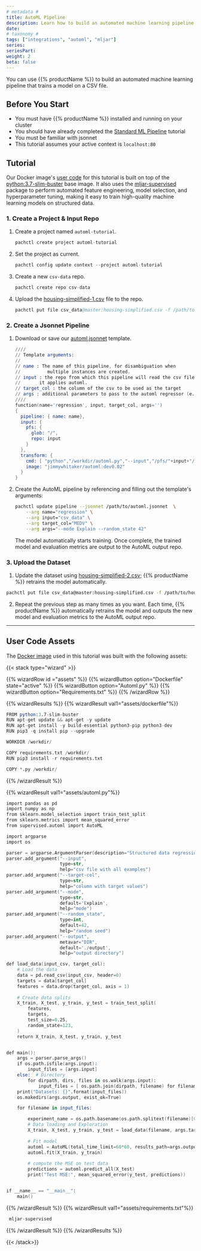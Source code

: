 ```yaml
---
# metadata # 
title: AutoML Pipeline
description: Learn how to build an automated machine learning pipeline.
date: 
# taxonomy #
tags: ["integrations", "automl", "mljar"]
series:
seriesPart:
weight: 2
beta: false 
---
```


You can use {{% productName %}} to build an automated machine learning pipeline that trains a model on a CSV file.  


## Before You Start
- You must have {{% productName %}} installed and running on your cluster
- You should have already completed the [Standard ML Pipeline](/{{%release%}}/build-dags/tutorials/basic-ml) tutorial
- You must be familiar with jsonnet
- This tutorial assumes your active context is `localhost:80`

## Tutorial
Our Docker image's [user code](/{{%release%}}/learn/glossary/user-code) for this tutorial is built on top of the [python:3.7-slim-buster](https://hub.docker.com/_/python) base image. It also uses the [mljar-supervised](https://github.com/mljar/mljar-supervised) package to perform automated feature engineering, model selection, and hyperparameter tuning, making it easy to train high-quality machine learning models on structured data.

### 1. Create a Project & Input Repo

1. Create a project named `automl-tutorial`. 
   ```s
   pachctl create project automl-tutorial
   ```
2. Set the project as current. 
   ```s
   pachctl config update context --project automl-tutorial
   ```
3. Create a new `csv-data` repo.
   ```s
   pachctl create repo csv-data
   ```
4. Upload the [housing-simplified-1.csv](housing-simplified-1.csv) file to the repo.
   ```s
   pachctl put file csv_data@master:housing-simplified.csv -f /path/to/housing-simplified-1.csv
   ```

### 2. Create a Jsonnet Pipeline

1. Download or save our [automl.jsonnet](automl.jsonnet) template. 
   ```s
   ////
   // Template arguments:
   //
   // name : The name of this pipeline, for disambiguation when 
   //          multiple instances are created.
   // input : the repo from which this pipeline will read the csv file to which
   //       it applies automl.
   // target_col : the column of the csv to be used as the target
   // args : additional parameters to pass to the automl regressor (e.g. "--random_state 42")
   ////
   function(name='regression', input, target_col, args='')
   {
     pipeline: { name: name},
     input: {
       pfs: {
         glob: "/",
         repo: input
       }
     },
     transform: {
       cmd: [ "python","/workdir/automl.py","--input","/pfs/"+input+"/", "--target-col", target_col, "--output","/pfs/out/"]+ std.split(args, ' '),
       image: "jimmywhitaker/automl:dev0.02"
     }
   }
   ```
2. Create the AutoML pipeline by referencing and filling out the template's arguments:

   ```bash
   pachctl update pipeline --jsonnet /path/to/automl.jsonnet  \
       --arg name="regression" \
       --arg input="csv_data" \
       --arg target_col="MEDV" \
       --arg args="--mode Explain --random_state 42"
   ```
   
   The model automatically starts training. Once complete, the trained model and evaluation metrics are output to the AutoML output repo.

### 3. Upload the Dataset

1. Update the dataset using [housing-simplified-2.csv](housing-simplified-2.csv); {{% productName %}} retrains the model automatically.

```bash
pachctl put file csv_data@master:housing-simplified.csv -f /path/to/housing-simplified-2.csv
```
2. Repeat the previous step as many times as you want. Each time, {{% productName %}} automatically retrains the model and outputs the new model and evaluation metrics to the AutoML output repo. 


---

## User Code Assets 

The [Docker image](/{{%release%}}/build-dags/tutorials/user-code) used in this tutorial was built with the following assets:

{{< stack type="wizard" >}}

{{% wizardRow id ="assets" %}}
{{% wizardButton option="Dockerfile" state="active" %}}
{{% wizardButton option="Automl.py" %}}
{{% wizardButton option="Requirements.txt" %}}
{{% /wizardRow %}}

{{% wizardResults  %}}
{{% wizardResult val1="assets/dockerfile"%}}
```s
FROM python:3.7-slim-buster
RUN apt-get update && apt-get -y update
RUN apt-get install -y build-essential python3-pip python3-dev
RUN pip3 -q install pip --upgrade

WORKDIR /workdir/

COPY requirements.txt /workdir/
RUN pip3 install -r requirements.txt

COPY *.py /workdir/
```
{{% /wizardResult %}}

{{% wizardResult val1="assets/automl.py"%}}
```s
import pandas as pd
import numpy as np
from sklearn.model_selection import train_test_split
from sklearn.metrics import mean_squared_error
from supervised.automl import AutoML

import argparse
import os

parser = argparse.ArgumentParser(description="Structured data regression")
parser.add_argument("--input",
                    type=str,
                    help="csv file with all examples")
parser.add_argument("--target-col",
                    type=str,
                    help="column with target values")
parser.add_argument("--mode",
                    type=str,
                    default='Explain',
                    help="mode")
parser.add_argument("--random_state",
                    type=int,
                    default=42,
                    help="random seed")
parser.add_argument("--output",
                    metavar="DIR",
                    default='./output',
                    help="output directory")

def load_data(input_csv, target_col):
    # Load the data
    data = pd.read_csv(input_csv, header=0)
    targets = data[target_col]
    features = data.drop(target_col, axis = 1)
    
    # Create data splits
    X_train, X_test, y_train, y_test = train_test_split(
        features,
        targets,
        test_size=0.25,
        random_state=123,
    )
    return X_train, X_test, y_train, y_test


def main():
    args = parser.parse_args()
    if os.path.isfile(args.input):
        input_files = [args.input]
    else:  # Directory
        for dirpath, dirs, files in os.walk(args.input):  
            input_files = [ os.path.join(dirpath, filename) for filename in files if filename.endswith('.csv') ]
    print("Datasets: {}".format(input_files))
    os.makedirs(args.output, exist_ok=True)

    for filename in input_files:

        experiment_name = os.path.basename(os.path.splitext(filename)[0])
        # Data loading and Exploration
        X_train, X_test, y_train, y_test = load_data(filename, args.target_col)
       
        # Fit model
        automl = AutoML(total_time_limit=60*60, results_path=args.output) # 1 hour
        automl.fit(X_train, y_train)
        
        # compute the MSE on test data
        predictions = automl.predict_all(X_test)
        print("Test MSE:", mean_squared_error(y_test, predictions))


if __name__ == "__main__":
    main()
```
{{% /wizardResult %}}
{{% wizardResult val1="assets/requirements.txt"%}}
```s
 mljar-supervised
```
{{% /wizardResult %}} 
{{% /wizardResults %}}

{{< /stack>}}
